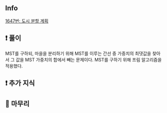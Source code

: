 ## Info

<a href="https://www.acmicpc.net/problem/1647" rel="nofollow">1647번: 도시 분할 계획</a>

## ❗ 풀이
MST를 구하되, 마을을 분리하기 위해 MST를 이루는 간선 중 가중치의 최댓값을 찾아서 그 값을 MST 가중치의 합에서 빼는 문제이다. MST를 구하기 위해 프림 알고리즘을 적용했다.

## ❗ 추가 지식


## 🙂 마무리

